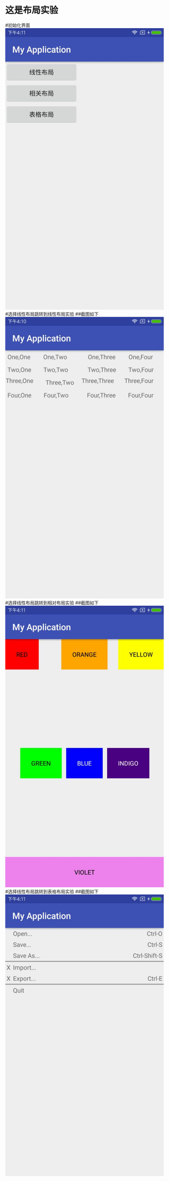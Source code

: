 # 这是布局实验
#初始化界面
![Alt text](https://github.com/fjnuzyl/LayoutTutorial/blob/master/images/001.jpg)
#选择线性布局跳转到线性布局实验
##截图如下
![Alt text](https://github.com/fjnuzyl/LayoutTutorial/blob/master/images/002.jpg)
#选择线性布局跳转到相对布局实验
##截图如下
![Alt text](https://github.com/fjnuzyl/LayoutTutorial/blob/master/images/003.jpg)
#选择线性布局跳转到表格布局实验
##截图如下
![Alt text](https://github.com/fjnuzyl/LayoutTutorial/blob/master/images/004.jpg)

